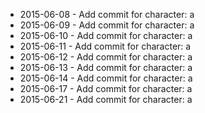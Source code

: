 - 2015-06-08 - Add commit for character: a
- 2015-06-09 - Add commit for character: a
- 2015-06-10 - Add commit for character: a
- 2015-06-11 - Add commit for character: a
- 2015-06-12 - Add commit for character: a
- 2015-06-13 - Add commit for character: a
- 2015-06-14 - Add commit for character: a
- 2015-06-17 - Add commit for character: a
- 2015-06-21 - Add commit for character: a
